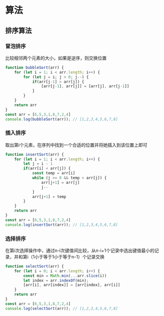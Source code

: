 # 算法

## 排序算法

### 冒泡排序

比较相邻两个元素的大小，如果是逆序，则交换位置

```javascript
function bubbleSort(arr) {
    for (let i = 1; i < arr.length; i++) {
        for (let j = i; j > 0; j--) {
            if(arr[j-1] > arr[j]) {
                [arr[j-1], arr[j]] = [arr[j], arr[j-1]]
            }
        }
    }
    return arr
}
const arr = [6,5,3,1,8,7,2,4]
console.log(bubbleSort(arr)); // [1,2,3,4,5,6,7,8]
```

### 插入排序

取出第i个元素，在序列中找到一个合适的位置并将她插入到该位置上即可

```javascript
function insertSort(arr) {
    for (let i = 1; i < arr.length; i++) {
        let j = i - 1
        if(arr[i] < arr[j]) {
            const temp = arr[i]
            while (j >= 0 && temp < arr[j]) {
                arr[j+1] = arr[j]
                j--
            }
            arr[j+1] = temp
        }
    }
    return arr
}
const arr = [6,5,3,1,8,7,2,4]
console.log(insertSort(arr)); // [1,2,3,4,5,6,7,8]
```

### 选择排序

在第i次选择操作中，通过n-i次键值间比较，从n-i+1个记录中选出键值最小的记录，并和第i（1小于等于1小于等于n-1）个记录交换

```javascript
function selectSort(arr) {
    for (let i = 0; i < arr.length; i++) {
        const min = Math.min(...arr.slice(i))
        let index = arr.indexOf(min);
        [arr[i], arr[index]] = [arr[index], arr[i]]
    }
    return arr
}
const arr = [6,5,3,1,8,7,2,4]
console.log(selectSort(arr)); // [1,2,3,4,5,6,7,8]
```

